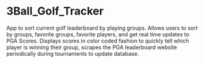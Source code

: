 # 3Ball_Golf_Tracker
App to sort current golf leaderboard by playing groups. Allows users to sort by groups, favorite groups, favorite players, and get real time updates to PGA Scores.  Displays scores in color coded fashion to quickly tell which player is winning their group, scrapes the PGA leaderboard website periodically during tournaments to update database.
